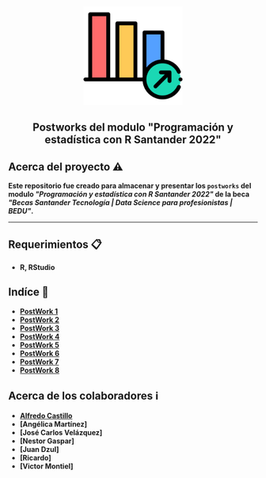 <p align="center">
  <img src="img/logo.png" alt="Logo" width="200" height="200">
</p>
<p align="center">  

 <h2 align="center"><strong>Postworks del modulo "Programación y estadística con R Santander 2022" </h2>


## Acerca del proyecto ⚠️
Este repositorio fue creado para almacenar y presentar los `postworks` del modulo _"Programación y estadística con R Santander 2022"_ de la beca _"Becas Santander Tecnología | Data Science para profesionistas | BEDU"_.
***

## Requerimientos 📋
* R, RStudio

## Indíce 📖

- [PostWork 1](src/PostWork1)
- [PostWork 2](src/PostWork2)
- [PostWork 3](src/PostWork3)
- [PostWork 4](src/PostWork4)
- [PostWork 5](src/PostWork5)
- [PostWork 6](src/PostWork6)
- [PostWork 7](src/PostWork7)
- [PostWork 8](src/PostWork8)


## Acerca de los colaboradores ℹ️
- [Alfredo Castillo](https://github.com/alsolisc)
- [Angélica Martínez]
- [José Carlos Velázquez]
- [Nestor Gaspar]
- [Juan Dzul]
- [Ricardo]
- [Victor Montiel]
